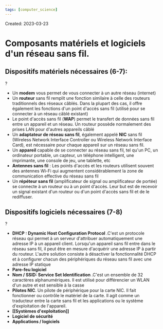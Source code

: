 ```yaml
---
tags: [computer_science] 
---
```

Created: 2023-03-23

# Composants matériels et logiciels d'un réseau sans fil.
## Dispositifs matériels nécessaires (6-7):
?
- Un **modem** vous permet de vous connecter à un autre réseau (internet)
- Un **routeur** sans fil remplit une fonction similaire à celle des routeurs traditionnels des réseaux câblés. Dans la plupart des cas, il offre également les fonctions d'un point d'accès sans fil (utilisé pour se connecter à un réseau câblé existant)
- Le point d'accès sans fil (**WAP**) permet le transfert de données sans fil entre un appareil et un réseau. Un routeur possède normalement des prises LAN pour d'autres appareils câblé
- Un **adaptateur de réseau sans fil**, également appelé **NIC** sans fil (Wireless Network Interface Controller ou Wireless Network Interface Card), est nécessaire pour chaque appareil sur un réseau sans fil.
- Un **appareil** capable de se connecter au réseau sans fil, tel qu'un PC, un ordinateur portable, un capteur, un téléphone intelligent, une imprimante, une console de jeu, une tablette, etc
- **Antennes sans fil** : Les points d'accès et les routeurs utilisent souvent des antennes Wi-Fi qui augmentent considérablement la zone de communication effective du réseau sans fil
- Un **répéteur sans fil** (amplificateur de signal ou amplificateur de portée) se connecte à un routeur ou à un point d'accès. Leur but est de recevoir un signal existant d'un routeur ou d'un point d'accès sans fil et de le rediffuser.
<!--SR:!2024-12-01,351,230-->

## Dispositifs logiciels nécessaires (7-8)
?
- **DHCP : Dynamic Host Configuration Protocol** .C'est un protocole réseau qui permet à un serveur d'attribuer automatiquement une adresse IP à un appareil client. Lorsqu'un appareil sans fil entre dans le réseau sans fil, il peut être en mesure d'acquérir une adresse IP à partir du routeur. L'autre solution consiste à désactiver la fonctionnalité DHCP et à configurer chacun des périphériques du réseau sans fil avec une adresse IP statique
- **Pare-feu logiciel**
- **Nom / SSID: Service Set Identification** .C'est un ensemble de 32 caractères alphanumériques. Il est utilisé pour différencier un WLAN d'un autre et est sensible à la casse
- **Pilotes NIC**. Un pilote de périphérique pour la carte NIC. Il fait fonctionner ou contrôle le matériel de la carte. Il agit comme un traducteur entre la carte sans fil et les applications ou le système d'exploitation de l'appareil.
- **[[Systèmes d'exploitation]]**
- **Logiciel de sécurité**
- **Applications / logiciels**
<!--SR:!2024-02-10,6,130-->